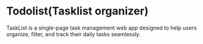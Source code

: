 # Todolist(Tasklist organizer)

TaskList is a single-page task management web app designed to help users organize, filter, and track their daily tasks seamlessly.
